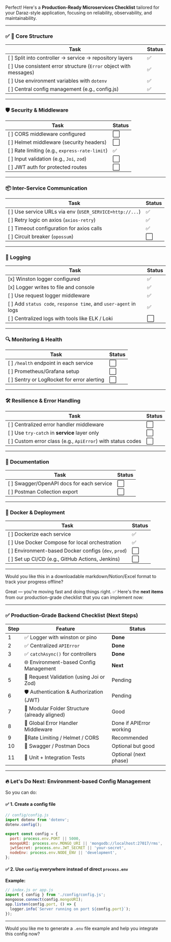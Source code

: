 Perfect! Here's a **Production-Ready Microservices Checklist** tailored for your Daraz-style application, focusing on reliability, observability, and maintainability.

---

### ✅ **🧩 Core Structure**

| Task                                                               | Status |
| ------------------------------------------------------------------ | ------ |
| \[ ] Split into controller → service → repository layers           | ✅     |
| \[ ] Use consistent error structure (`Error` object with messages) | ✅    |
| \[ ] Use environment variables with `dotenv`                       | ✅      |
| \[ ] Central config management (e.g., config.js)                   | ✅      |

---

### 🛡️ **Security & Middleware**

| Task                                            | Status  |
| ----------------------------------------------- | --------|
| \[ ] CORS middleware configured                 | ⬜      |
| \[ ] Helmet middleware (security headers)       | ⬜      |
| \[ ] Rate limiting (e.g., `express-rate-limit`) | ✅      |
| \[ ] Input validation (e.g., `Joi`, `zod`)      | ⬜      |
| \[ ] JWT auth for protected routes              | ⬜      |

---

### 📦 **Inter-Service Communication**

| Task                                                      | Status |
| --------------------------------------------------------- | ------ |
| \[ ] Use service URLs via env (`USER_SERVICE=http://...`) | ✅     |
| \[ ] Retry logic on axios (`axios-retry`)                 | ✅     |
| \[ ] Timeout configuration for axios calls                | ✅     |
| \[ ] Circuit breaker (`opossum`)                          | ⬜     |

---

### 📘 **Logging**

| Task                                                              | Status |
| ----------------------------------------------------------------- | ------ |
| \[x] Winston logger configured                                    | ✅      |
| \[x] Logger writes to file and console                            | ✅      |
| \[ ] Use request logger middleware                                | ✅      |
| \[ ] Add `status code`, `response time`, and `user-agent` in logs | ✅      |
| \[ ] Centralized logs with tools like ELK / Loki                  | ⬜      |

---

### 🔍 **Monitoring & Health**

| Task                                        | Status |
| ------------------------------------------- | ------ |
| \[ ] `/health` endpoint in each service     | ⬜      |
| \[ ] Prometheus/Grafana setup               | ⬜      |
| \[ ] Sentry or LogRocket for error alerting | ⬜      |

---

### 🛠️ **Resilience & Error Handling**

| Task                                                         | Status |
| ------------------------------------------------------------ | ------ |
| \[ ] Centralized error handler middleware                    | ⬜      |
| \[ ] Use `try-catch` in **service** layer only               | ⬜      |
| \[ ] Custom error class (e.g., `ApiError`) with status codes | ⬜      |

---

### 📄 **Documentation**

| Task                                       | Status |
| ------------------------------------------ | ------ |
| \[ ] Swagger/OpenAPI docs for each service | ⬜      |
| \[ ] Postman Collection export             | ⬜      |

---

### 🐳 **Docker & Deployment**

| Task                                                  | Status |
| ----------------------------------------------------- | ------ |
| \[ ] Dockerize each service                           | ✅      |
| \[ ] Use Docker Compose for local orchestration       | ✅      |
| \[ ] Environment-based Docker configs (`dev`, `prod`) | ⬜      |
| \[ ] Set up CI/CD (e.g., GitHub Actions, Jenkins)     | ⬜      |

---

Would you like this in a downloadable markdown/Notion/Excel format to track your progress offline?

Great — you're moving fast and doing things right. ✅ Here's the **next items** from our production-grade checklist that you can implement now:

---

### ✅ **Production-Grade Backend Checklist (Next Steps)**

| Step | Feature                                       | Status                   |
| ---- | --------------------------------------------- | ------------------------ |
| 1    | ✅ Logger with winston or pino                 | **Done**                 |
| 2    | ✅ Centralized `APIError`                      | **Done**                 |
| 3    | ✅ `catchAsync()` for controllers              | **Done**                 |
| 4    | 🌐 Environment-based Config Management        | **Next**                 |
| 5    | 🧪 Request Validation (using Joi or Zod)      | Pending                  |
| 6    | 🛡️ Authentication & Authorization (JWT)      | Pending                  |
| 7    | 🧱 Modular Folder Structure (already aligned) | Good                     |
| 8    | 🚨 Global Error Handler Middleware            | Done if APIError working |
| 9    | 🚦Rate Limiting / Helmet / CORS               | Recommended              |
| 10   | 🧾 Swagger / Postman Docs                     | Optional but good        |
| 11   | 🧪 Unit + Integration Tests                   | Optional (next phase)    |

---

### 🔥 Let's Do Next: **Environment-based Config Management**

So you can do:

#### ✅ 1. Create a config file

```js
// config/config.js
import dotenv from 'dotenv';
dotenv.config();

export const config = {
  port: process.env.PORT || 5000,
  mongoURI: process.env.MONGO_URI || 'mongodb://localhost:27017/rms',
  jwtSecret: process.env.JWT_SECRET || 'your-secret',
  nodeEnv: process.env.NODE_ENV || 'development',
};
```

#### ✅ 2. Use `config` everywhere instead of direct `process.env`

**Example:**

```js
// index.js or app.js
import { config } from './config/config.js';
mongoose.connect(config.mongoURI);
app.listen(config.port, () => {
  logger.info(`Server running on port ${config.port}`);
});
```

---

Would you like me to generate a `.env` file example and help you integrate this config now?
